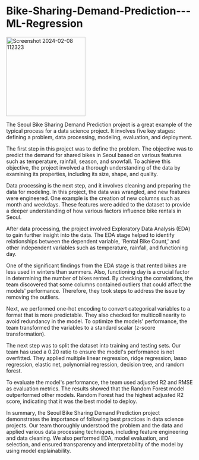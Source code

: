 # Bike-Sharing-Demand-Prediction---ML-Regression
<img width="213" alt="Screenshot 2024-02-08 112323" src="https://github.com/ratna-sri/Bike-Sharing-Demand-Prediction---ML-Regression/assets/104275945/da9954ec-19aa-44b8-95b6-e3df5c933473">


The Seoul Bike Sharing Demand Prediction project is a great example of the typical process for a data science project. It involves five key stages: defining a problem, data processing, modeling, evaluation, and deployment.

The first step in this project was to define the problem. The objective was to predict the demand for shared bikes in Seoul based on various features such as temperature, rainfall, season, and snowfall. To achieve this objective, the project involved a thorough understanding of the data by examining its properties, including its size, shape, and quality.

Data processing is the next step, and it involves cleaning and preparing the data for modeling. In this project, the data was wrangled, and new features were engineered. One example is the creation of new columns such as month and weekdays. These features were added to the dataset to provide a deeper understanding of how various factors influence bike rentals in Seoul.

After data processing, the project involved Exploratory Data Analysis (EDA) to gain further insight into the data. The EDA stage helped to identify relationships between the dependent variable, 'Rental Bike Count,' and other independent variables such as temperature, rainfall, and functioning day.

One of the significant findings from the EDA stage is that rented bikes are less used in winters than summers. Also, functioning day is a crucial factor in determining the number of bikes rented. By checking the correlations, the team discovered that some columns contained outliers that could affect the models' performance. Therefore, they took steps to address the issue by removing the outliers.

Next, we performed one-hot encoding to convert categorical variables to a format that is more predictable. They also checked for multicollinearity to avoid redundancy in the model. To optimize the models' performance, the team transformed the variables to a standard scalar (z-score transformation).

The next step was to split the dataset into training and testing sets. Our team has used a 0.20 ratio to ensure the model's performance is not overfitted. They applied multiple linear regression, ridge regression, lasso regression, elastic net, polynomial regression, decision tree, and random forest.

To evaluate the model's performance, the team used adjusted R2 and RMSE as evaluation metrics. The results showed that the Random Forest model outperformed other models. Random Forest had the highest adjusted R2 score, indicating that it was the best model to deploy.

In summary, the Seoul Bike Sharing Demand Prediction project demonstrates the importance of following best practices in data science projects. Our team thoroughly understood the problem and the data and applied various data processing techniques, including feature engineering and data cleaning. We also performed EDA, model evaluation, and selection, and ensured transparency and interpretability of the model by using model explainability.

